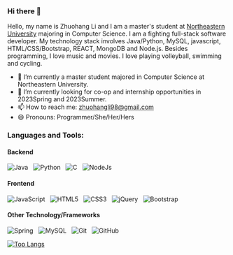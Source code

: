### Hi there 👋

<!--
**SkylarZhuo/SkylarZhuo** is a ✨ _special_ ✨ repository because its `README.md` (this file) appears on your GitHub profile.

Here are some ideas to get you started:

- 🔭 I’m currently working on ...
- 🌱 I’m currently learning ...
- 👯 I’m looking to collaborate on ...
- 🤔 I’m looking for help with ...
- 💬 Ask me about ...
- 📫 How to reach me: ...
- 😄 Pronouns: ...
- ⚡ Fun fact: ...
-->
Hello, my name is Zhuohang Li and I am a master's student at [Northeastern University](https://vancouver.northeastern.edu/) majoring in Computer Science. I am a fighting full-stack software developer. My technology stack involves Java/Python, MySQL, javascript, HTML/CSS/Bootstrap, REACT, MongoDB and Node.js. Besides programming, I love music and movies. I love playing volleyball, swimming and cycling.

- 🔭 I’m currently a master student majored in Computer Science at Northeastern University.
- 🌱 I’m currently looking for co-op and internship opportunities in 2023Spring and 2023Summer.
- 📫 How to reach me: zhuohangli98@gmail.com
- 😄 Pronouns: Programmer/She/Her/Hers


### Languages and Tools: ### 
#### Backend
![Java](https://img.shields.io/badge/-Java-black?logo=Java&style=social)&nbsp;&nbsp;
![Python](https://img.shields.io/badge/-Python-black?logo=Python&style=social)&nbsp;&nbsp;
![C](https://img.shields.io/badge/-C-black?logo=c&style=social)&nbsp;&nbsp;
![NodeJs](https://img.shields.io/badge/-NodeJs-black?logo=NodesS&style=social)&nbsp;&nbsp;
#### Frontend
![JavaScript](https://img.shields.io/badge/-JavaScript-black?logo=javascript&style=social)&nbsp;&nbsp;
![HTML5](https://img.shields.io/badge/-HTML5-black?logo=html5&style=social)&nbsp;&nbsp;
![CSS3](https://img.shields.io/badge/-CSS3-black?logo=css3&style=social)&nbsp;&nbsp;
![jQuery](https://img.shields.io/badge/-jQuery-black?logo=jquery&style=social)&nbsp;&nbsp;
![Bootstrap](https://img.shields.io/badge/-Bootstrap-black?logo=bootstrap&style=social)&nbsp;&nbsp;

#### Other Technology/Frameworks
![Spring](https://img.shields.io/badge/-Spring%20Framework-black?logo=spring&style=social)&nbsp;&nbsp;
![MySQL](https://img.shields.io/badge/-MySQL-black?logo=mysql&style=social)&nbsp;&nbsp;
![Git](https://img.shields.io/badge/-Git-black?logo=git&style=social)&nbsp;&nbsp;
![GitHub](https://img.shields.io/badge/-GitHub-black?logo=github&style=social)&nbsp;&nbsp;

[![Top Langs](https://github-readme-stats.vercel.app/api/top-langs/?username=SkylarZhuo&layout=compact)](https://github.com/SkylarZhuo/github-readme-stats)